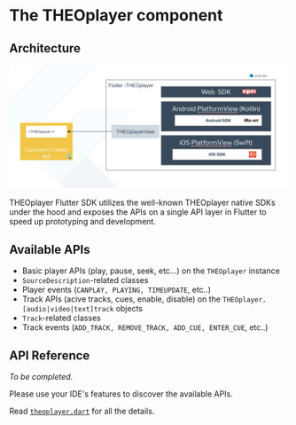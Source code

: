 # The THEOplayer component

## Architecture

<img src="https://raw.githubusercontent.com/THEOplayer/flutter-theoplayer-sdk/main/doc/theoplayer_flutter_sdk_arch.png" />

THEOplayer Flutter SDK utilizes the well-known THEOplayer native SDKs under the hood 
and exposes the APIs on a single API layer in Flutter to speed up prototyping and development.

## Available APIs
- Basic player APIs (play, pause, seek, etc...) on the `THEOplayer` instance
- `SourceDescription`-related classes
- Player events (`CANPLAY, PLAYING, TIMEUPDATE`, etc..)
- Track APIs (acive tracks, cues, enable, disable) on the `THEOplayer.[audio|video|text]track` objects
- `Track`-related classes
- Track events (`ADD_TRACK, REMOVE_TRACK, ADD_CUE, ENTER_CUE`, etc..)

## API Reference
_To be completed._

Please use your IDE's features to discover the available APIs.

Read [`theoplayer.dart`](../flutter_theoplayer_sdk/lib/theoplayer.dart) for all the details.
